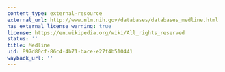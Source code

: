 ```yaml
---
content_type: external-resource
external_url: http://www.nlm.nih.gov/databases/databases_medline.html
has_external_license_warning: true
license: https://en.wikipedia.org/wiki/All_rights_reserved
status: ''
title: Medline
uid: 897d80cf-86c4-4b71-bace-e27f4b510441
wayback_url: ''
---
```

